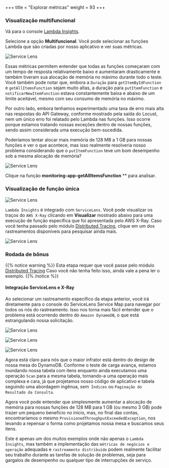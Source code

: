 +++
title = "Explorar métricas"
weight = 93
+++

### Visualização multifuncional

Vá para o console [Lambda Insights](https://console.aws.amazon.com/cloudwatch/home?#lambda-insights:performance).

Selecione a opção **Multifuncional**. Você pode selecionar as funções Lambda que são criadas por nosso aplicativo e ver suas métricas.

![Service Lens](/images/li_mf_1.png)

Essas métricas permitem entender que todas as funções começaram com um tempo de resposta relativamente baixo e aumentaram drasticamente e também tiveram sua alocação de memória no máximo durante todo o teste. Você também pode notar que, embora a `Duração` para `getItemByIdFunction` e `getAllItemsFunction` sejam muito altas, a duração para `putItemFunction` e `notificarNewItemFunction` estava constantemente baixa e abaixo de um limite aceitável, mesmo com seu consumo de memória no máximo.

Por outro lado, embora tenhamos experimentado uma taxa de erro mais alta nas respostas do API Gateway, conforme mostrado pela saída do Locust, nem um único erro foi relatado pelo Lambda nas funções. Isso ocorre porque estamos tratando nossas exceções dentro de nossas funções, sendo assim considerada uma execução bem-sucedida.

Poderíamos tentar alocar mais memória de 128 MB a 1 GB para nossas funções e ver o que acontece, mas isso realmente resolveria nosso problema considerando que o `putItemFunction` teve um bom desempenho sob a mesma alocação de memória?

![Service Lens](/images/li_mf_2.png)

Clique na função **monitoring-app-getAllItemsFunction** ** para analisar.

### Visualização de função única

![Service Lens](/images/li_sf_1.png)

`Lambda Insights` é integrado com `ServiceLens`. Você pode visualizar os traços do `AWS X-Ray` clicando em **Visualizar** mostrado abaixo para uma execução de função específica que foi apresentada pelo AWS X-Ray. Caso você tenha passado pelo módulo [Distributed Tracing](../../../070_tracing), clique em um dos rastreamentos disponíveis para pesquisar ainda mais.

![Service Lens](/images/li_sf_2.png)

### Rodada de bônus

{{% notice warning %}}
Esta etapa requer que você passe pelo módulo [Distributed Tracing](../../../070_tracing) Caso você não tenha feito isso, ainda vale a pena ler o exemplo.
{{% /notice %}}

#### Integração ServiceLens e X-Ray

Ao selecionar um rastreamento específico da etapa anterior, você irá diretamente para o console do ServiceLens Service Map para navegar por todos os nós do rastreamento. Isso nos torna mais fácil entender que o problema está ocorrendo dentro do `Amazon DynamoDB`, o que está estrangulando nossa solicitação.

![Service Lens](/images/li_trace_1.png)

![Service Lens](/images/li_trace_2.png)

![Service Lens](/images/li_trace_3.png)


Agora está claro para nós que o maior infrator está dentro do design de nossa mesa do DynamoDB. Conforme o teste de carga avança, estamos inundando nossa tabela com itens enquanto ainda executamos uma operação `Scan` para a mesma tabela, tornando-a uma operação mais complexa e cara, já que projetamos nosso código de aplicativo e tabela seguindo uma abordagem ingênua, sem` Índices` ou `Paginação do Resultado da Consulta`.

Agora você pode entender que simplesmente aumentar a alocação de memória para nossas funções de 128 MB para 1 GB (ou mesmo 3 GB) pode trazer um pequeno benefício no início, mas, no final das contas, encontraríamos o mesmo `ProvisionedThroughputExceededException`, nos levando a repensar o forma como projetamos nossa mesa e buscamos seus itens.

Este é apenas um dos muitos exemplos onde não apenas o `Lambda Insights`, mas também a implementação das `métricas de negócios e operação` adequadas e `rastreamento distribuído` podem realmente facilitar seu trabalho durante as tarefas de solução de problemas, seja para gargalos de desempenho ou qualquer tipo de interrupções de serviço.

